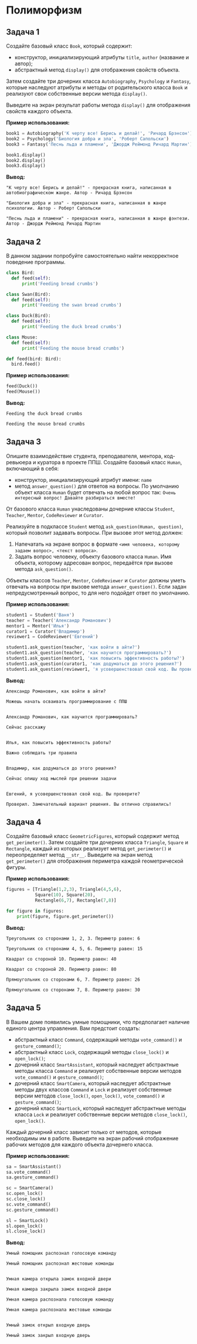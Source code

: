 # Полиморфизм

## Задача 1 

Создайте базовый класс `Book`, который содержит:

- конструктор, инициализирующий атрибуты `title`, `author` (название и автор);
- абстрактный метод `display()` для отображения свойств объекта.

Затем создайте три дочерних класса `Autobiography`, `Psychology` и `Fantasy`, которые наследуют атрибуты и методы от родительского класса `Book` и реализуют свои собственные версии метода `display()`. 

Выведите на экран результат работы метода `display()` для отображения свойств каждого объекта.

**Пример использования:**

```python 
book1 = Autobiography('К черту все! Берись и делай!', 'Ричард Брэнсон')
book2 = Psychology('Биология добра и зла', 'Роберт Сапольски')
book3 = Fantasy('Песнь льда и пламени', 'Джордж Реймонд Ричард Мартин')

book1.display()
book2.display()
book3.display()
```

**Вывод:**
```
"К черту все! Берись и делай!" - прекрасная книга, написанная в автобиографическом жанре. Автор - Ричард Брэнсон

"Биология добра и зла" - прекрасная книга, написанная в жанре психологии. Автор - Роберт Сапольски

"Песнь льда и пламени" - прекрасная книга, написанная в жанре фэнтези. Автор - Джордж Реймонд Ричард Мартин
```

## Задача 2

В данном задании попробуйте самостоятельно найти некорректное поведение программы.
```python
class Bird:
  def feed(self):
      print('Feeding bread crumbs')

class Swan(Bird):
  def feed(self):
      print('Feeding the swan bread crumbs')

class Duck(Bird):
  def feed(self):
      print('Feeding the duck bread crumbs')

class Mouse:
  def feed(self):
      print('Feeding the mouse bread crumbs')

def feed(bird: Bird):
  bird.feed()
```

**Пример использования:**
```python
feed(Duck())
feed(Mouse())
```

**Вывод:**
```
Feeding the duck bread crumbs

Feeding the mouse bread crumbs
```
## Задача 3

Опишите взаимодействие студента, преподавателя, ментора, код-ревьюера и куратора в проекте ППШ. 
Создайте базовый класс `Human`, включающий в себя: 

- конструктор, инициализирующий атрибут имени: `name`
- метод `answer_question()` для ответов на вопросы. По умолчанию объект класса `Human` будет отвечать на любой вопрос так: `Очень интересный вопрос! Давайте разбираться вместе!`

От базового класса `Human` унаследованы дочерние классы `Student`, `Teacher`, `Mentor`, `CodeReviewer` и `Curator`. 

Реализуйте в подклассе `Student` метод `ask_question(Human, question)`, который позволит задавать вопросы. При вызове этот метод должен: 

1. Напечатать на экране вопрос в формате `<имя человека, которому задаем вопрос>, <текст вопроса>`.
2. Задать вопрос человеку, объекту базового класса `Human`. Имя объекта, которому адресован вопрос, передаётся при вызове метода `ask_question()`.

Объекты классов `Teacher`, `Mentor`, `CodeReviewer` и `Curator` должны уметь отвечать на вопросы при вызове метода `answer_question()`. Если задан непредусмотренный вопрос, то для него подойдет ответ по умолчанию.

**Пример использования:**
```python
student1 = Student('Ваня')
teacher = Teacher('Александр Романович')
mentor1 = Mentor('Илья')
curator1 = Curator('Владимир')
reviewer1 = CodeReviewer('Евгений')

student1.ask_question(teacher, 'как войти в айти?')
student1.ask_question(teacher, 'как научится программировать?')
student1.ask_question(mentor1, 'как повысить эффективность работы?')
student1.ask_question(curator1, 'как додуматься до этого решения?')
student1.ask_question(reviewer1, 'я усовершенствовал свой код. Вы проверите?')
```

**Вывод:**
```
Александр Романович, как войти в айти?

Можешь начать осваивать программирование с ППШ


Александр Романович, как научится программировать?

Сейчас расскажу


Илья, как повысить эффективность работы?

Важно соблюдать три правила


Владимир, как додуматься до этого решения?

Сейчас опишу ход мыслей при решении задачи


Евгений, я усовершенствовал свой код. Вы проверите?

Проверил. Замечательный вариант решения. Вы отлично справились!
```

## Задача 4

Создайте базовый класс `GeometricFigures`, который содержит метод `get_perimeter()`. 
Затем создайте три дочерних класса `Triangle`, `Square` и `Rectangle`, каждый из которых реализует метод `get_perimeter()` и переопределяет метод `__str__`. 
Выведите на экран метод `get_perimeter()` для отображения периметра каждой геометрической фигуры.

**Пример использования:**
```python       
figures = [Triangle(1,2,3), Triangle(4,5,6),
           Square(10), Square(20),
           Rectangle(6,7), Rectangle(7,8)]

for figure in figures:
    print(figure, figure.get_perimeter())
```

**Вывод:**
```
Треугольник со сторонами 1, 2, 3. Периметр равен: 6

Треугольник со сторонами 4, 5, 6. Периметр равен: 15

Квадрат со стороной 10. Периметр равен: 40

Квадрат со стороной 20. Периметр равен: 80

Прямоугольник со сторонами 6, 7. Периметр равен: 26

Прямоугольник со сторонами 7, 8. Периметр равен: 30
```

## Задача 5

В Вашем доме появились умные помощники, что предполагает наличие единого центра управления. Вам предстоит создать: 

- абстрактный класс `Command`, содержащий методы `vote_command()` и `gesture_command()`;
- абстрактный класс `Lock`, содержащий методы `close_lock()` и `open_lock()`; 
- дочерний класс `SmartAssistant`, который наследует абстрактные методы класса `Command` и реализует собственные версии методов `vote_command()` и `gesture_command()`; 
- дочерний класс `SmartCamera`, который наследует абстрактные методы двух классов `Command` и `Lock` и реализует собственные версии методов `close_lock()`, `open_lock()`, `vote_command()` и `gesture_command()`;
- дочерний класс `SmartLock`, который наследует абстрактные методы класса `Lock` и реализует собственные версии методов `close_lock()`, `open_lock()`.

Каждый дочерний класс зависит только от методов, которые необходимы им в работе. Выведите на экран рабочий отображение рабочих методов для каждого объекта дочернего класса. 

**Пример использования:**

```python  
sa = SmartAssistant()
sa.vote_command()
sa.gesture_command()

sc = SmartCamera()
sc.open_lock()
sc.close_lock()
sc.vote_command()
sc.gesture_command()

sl = SmartLock()
sl.open_lock()
sl.close_lock()
```

**Вывод:**
```
Умный помощник распознал голосовую команду

Умный помощник распознал жестовые команды


Умная камера открыла замок входной двери

Умная камера закрыла замок входной двери

Умная камера распознала голосовую команду

Умная камера распознала жестовые команды


Умный замок открыл входную дверь

Умный замок закрыл входную дверь
``` 

